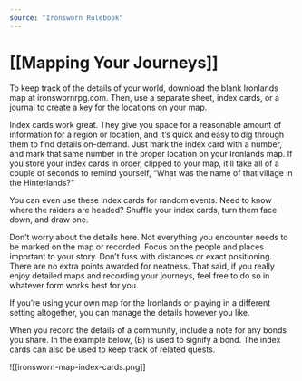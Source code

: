 ```yaml
---
source: "Ironsworn Rulebook"
---
```

# [[Mapping Your Journeys]]

To keep track of the details of your world, download the blank Ironlands map at ironswornrpg.com. Then, use a separate sheet, index cards, or a journal to create a key for the locations on your map.

Index cards work great. They give you space for a reasonable amount of information for a region or location, and it’s quick and easy to dig through them to find details on-demand. Just mark the index card with a number, and mark that same number in the proper location on your Ironlands map. If you store your index cards in order, clipped to your map, it’ll take all of a couple of seconds to remind yourself, “What was the name of that village in the Hinterlands?”

You can even use these index cards for random events. Need to know where the raiders are headed? Shuffle your index cards, turn them face down, and draw one. 

Don’t worry about the details here. Not everything you encounter needs to be marked on the map or recorded. Focus on the people and places important to your story. Don’t fuss with distances or exact positioning. There are no extra points awarded for neatness. That said, if you really enjoy detailed maps and recording your journeys, feel free to do so in whatever form works best for you.

If you’re using your own map for the Ironlands or playing in a different setting altogether, you can manage the details however you like.

When you record the details of a community, include a note for any bonds you share. In the example below, (B) is used to signify a bond. The index cards can also be used to keep track of related quests.

![[ironsworn-map-index-cards.png]]

